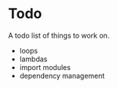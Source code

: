 Todo
====

A todo list of things to work on.

* loops
* lambdas
* import modules
* dependency management
